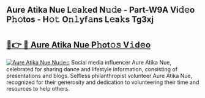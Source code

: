 ## Aure Atika Nue L𝚎a𝚔ed N𝚞𝚍e - Part-W9A Vi𝚍𝚎o P𝚑𝚘tos - H𝚘𝚝 O𝚗𝚕yf𝚊ns L𝚎a𝚔s Tg3xj

# <h2><a href="http://kf9aggd.oniu.top/?m=Aure+Atika+Nue">🔗👉 🔴 Aure Atika Nue P𝚑ot𝚘𝚜 V𝚒d𝚎o</a></h2>

[![Aure Atika Nue Nu𝚍e𝚜](https://i.imgur.com/0qMVB7G.gif)](http://kf9aggd.oniu.top/?m=Aure+Atika+Nue)
Social media influencer Aure Atika Nue, celebrated for sharing dance and lifestyle information, consisting of presentations and blogs. Selfless philanthropist volunteer Aure Atika Nue, recognized for their generosity and dedication to volunteering their time and resources to help others.  
